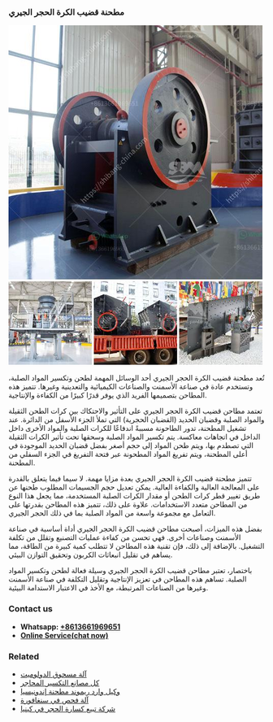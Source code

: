 <h3>مطحنة قضيب الكرة الحجر الجيري</h3><img src='1701854135.jpg' alt=''><p>تُعد مطحنة قضيب الكرة الحجر الجيري أحد الوسائل المهمة لطحن وتكسير المواد الصلبة، وتستخدم عادة في صناعة الأسمنت والصناعات الكيميائية والتعدينية وغيرها. تتميز هذه المطاحن بتصميمها الفريد الذي يوفر قدرًا كبيرًا من الكفاءة والإنتاجية.</p><p>تعتمد مطاحن قضيب الكرة الحجر الجيري على التأثير والاحتكاك بين كرات الطحن الثقيلة والمواد الصلبة وقضبان الحديد (القضبان الحجرية) التي تملأ الجزء الأسفل من الدائرة. عند تشغيل المطحنة، تدور الطاحونة مسببةً اندفاعًا للكرات الصلبة والمواد الأخرى داخل الداخل في اتجاهات معاكسة. يتم تكسير المواد الصلبة وسحقها تحت تأثير الكرات الثقيلة التي تصطدم بها، ويتم طحن المواد إلى حجم أصغر بفضل قضبان الحديد الموجودة في أعلى المطحنة، ويتم تفريغ المواد المطحونة عبر فتحة التفريغ في الجزء السفلي من المطحنة.</p><p>تتميز مطحنة قضيب الكرة الحجر الجيري بعدة مزايا مهمة. لا سيما فيما يتعلق بالقدرة على المعالجة العالية والكفاءة العالية. يمكن تعديل حجم الجسيمات المطلوب طحنها عن طريق تغيير قطر كرات الطحن أو مقدار الكرات الصلبة المستخدمة، مما يجعل هذا النوع من المطاحن متعدد الاستخدامات. علاوة على ذلك، تتميز هذه المطاحن بقدرتها على التعامل مع مجموعة واسعة من المواد الصلبة بما في ذلك الحجر الجيري.</p><p>بفضل هذه الميزات، أصبحت مطاحن قضيب الكرة الحجر الجيري أداة أساسية في صناعة الأسمنت وصناعات أخرى. فهي تحسن من كفاءة عمليات التصنيع وتقلل من تكلفة التشغيل. بالإضافة إلى ذلك، فإن تقنية هذه المطاحن لا تتطلب كمية كبيرة من الطاقة، مما يساهم في تقليل انبعاثات الكربون وتحقيق التوازن البيئي.</p><p>باختصار، تعتبر مطاحن قضيب الكرة الحجر الجيري وسيلة فعالة لطحن وتكسير المواد الصلبة. تساهم هذه المطاحن في تعزيز الإنتاجية وتقليل التكلفة في صناعة الأسمنت وغيرها من الصناعات المرتبطة، مع الأخذ في الاعتبار الاستدامة البيئية.</p><h3>Contact us</h3><ul><li><strong>Whatsapp:&nbsp;<a href="https://wa.me/8613661969651">+8613661969651</a></strong></li><li><a href="https://swt.shibang-china.com/?git&amp;zhl&amp;مطحنة قضيب الكرة الحجر الجيري"><strong>Online Service(chat now)</strong></a></li></ul><h3>Related</h3><ul><li><a href='آلة مسحوق الدولوميت.md'>آلة مسحوق الدولوميت</a></li><li><a href='كل مصانع التكسير المحاجر.md'>كل مصانع التكسير المحاجر</a></li><li><a href='وكيل وارد ريموند مطحنة إندونيسيا.md'>وكيل وارد ريموند مطحنة إندونيسيا</a></li><li><a href='آلة فحص في سنغافورة.md'>آلة فحص في سنغافورة</a></li><li><a href='شركة تبيع كسارة الحجر في كينيا.md'>شركة تبيع كسارة الحجر في كينيا</a></li></ul>